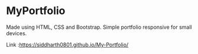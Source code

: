 # MyPortfolio
Made using HTML, CSS and Bootstrap.
Simple portfolio responsive for small devices.

Link :https://siddharth0801.github.io/My-Portfolio/
